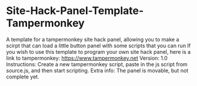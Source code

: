# Site-Hack-Panel-Template-Tampermonkey
A template for a tampermonkey site hack panel, allowing you to make a scirpt that can load a little button panel with some scripts that you can run
If you wish to use this template to program your own site hack panel, here is a link to tampermonkey: https://www.tampermonkey.net
Version: 1.0
Instructions: Create a new tampermonkey script, paste in the js script from source.js, and then start scripting.
Extra info: The panel is movable, but not complete yet.
